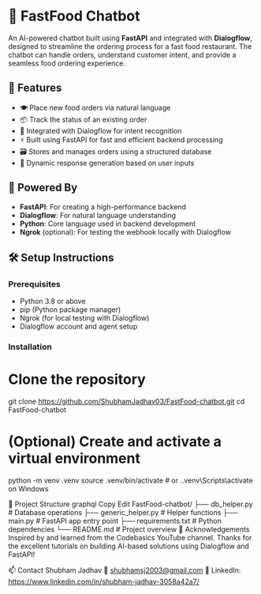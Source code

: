 # 🍔 FastFood Chatbot

An AI-powered chatbot built using **FastAPI** and integrated with **Dialogflow**, designed to streamline the ordering process for a fast food restaurant. The chatbot can handle orders, understand customer intent, and provide a seamless food ordering experience.

## 🚀 Features

- 🍽️ Place new food orders via natural language
- 📦 Track the status of an existing order
- 🧠 Integrated with Dialogflow for intent recognition
- ⚡ Built using FastAPI for fast and efficient backend processing
- 🗃️ Stores and manages orders using a structured database
- 🔄 Dynamic response generation based on user inputs

## 🧠 Powered By

- **FastAPI**: For creating a high-performance backend
- **Dialogflow**: For natural language understanding
- **Python**: Core language used in backend development
- **Ngrok** (optional): For testing the webhook locally with Dialogflow

## 🛠️ Setup Instructions

### Prerequisites

- Python 3.8 or above
- pip (Python package manager)
- Ngrok (for local testing with Dialogflow)
- Dialogflow account and agent setup

### Installation

# Clone the repository
git clone https://github.com/ShubhamJadhav03/FastFood-chatbot.git
cd FastFood-chatbot

# (Optional) Create and activate a virtual environment
python -m venv .venv
source .venv/bin/activate  # or .\.venv\Scripts\activate on Windows

📁 Project Structure
graphql
Copy
Edit
FastFood-chatbot/
├── db_helper.py            # Database operations
├── generic_helper.py       # Helper functions
├── main.py                 # FastAPI app entry point
├── requirements.txt        # Python dependencies
└── README.md               # Project overview
🙌 Acknowledgements
Inspired by and learned from the Codebasics YouTube channel.
Thanks for the excellent tutorials on building AI-based solutions using Dialogflow and FastAPI!

📫 Contact
Shubham Jadhav
📧 shubhamsj2003@gmail.com
🔗 LinkedIn: https://www.linkedin.com/in/shubham-jadhav-3058a42a7/


